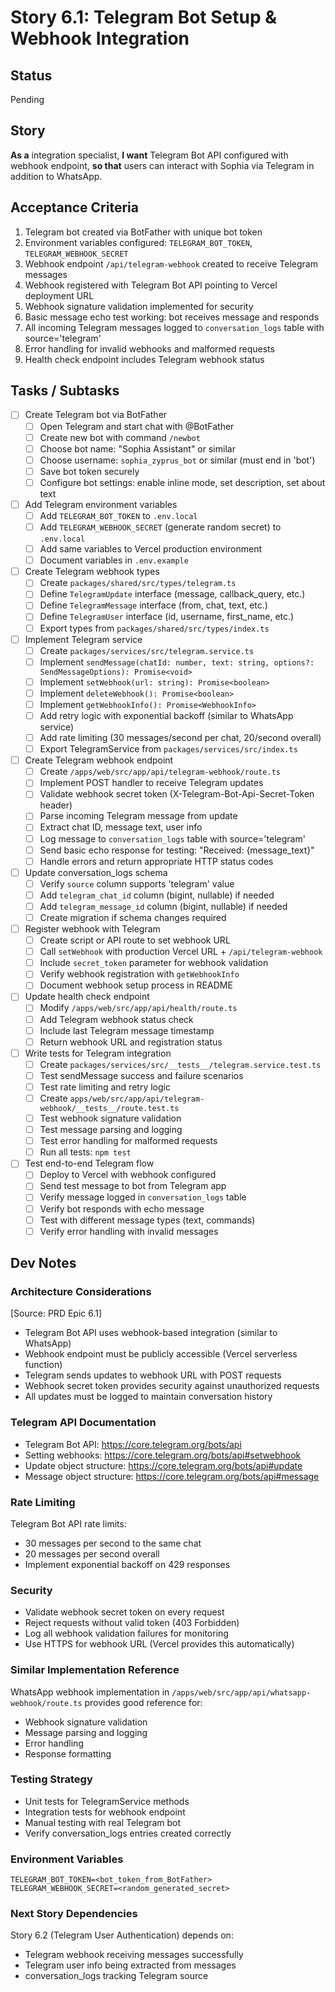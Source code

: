 # Story 6.1: Telegram Bot Setup & Webhook Integration

## Status

Pending

## Story

**As a** integration specialist,
**I want** Telegram Bot API configured with webhook endpoint,
**so that** users can interact with Sophia via Telegram in addition to WhatsApp.

## Acceptance Criteria

1. Telegram bot created via BotFather with unique bot token
2. Environment variables configured: `TELEGRAM_BOT_TOKEN`, `TELEGRAM_WEBHOOK_SECRET`
3. Webhook endpoint `/api/telegram-webhook` created to receive Telegram messages
4. Webhook registered with Telegram Bot API pointing to Vercel deployment URL
5. Webhook signature validation implemented for security
6. Basic message echo test working: bot receives message and responds
7. All incoming Telegram messages logged to `conversation_logs` table with source='telegram'
8. Error handling for invalid webhooks and malformed requests
9. Health check endpoint includes Telegram webhook status

## Tasks / Subtasks

- [ ] Create Telegram bot via BotFather
  - [ ] Open Telegram and start chat with @BotFather
  - [ ] Create new bot with command `/newbot`
  - [ ] Choose bot name: "Sophia Assistant" or similar
  - [ ] Choose username: `sophia_zyprus_bot` or similar (must end in 'bot')
  - [ ] Save bot token securely
  - [ ] Configure bot settings: enable inline mode, set description, set about text

- [ ] Add Telegram environment variables
  - [ ] Add `TELEGRAM_BOT_TOKEN` to `.env.local`
  - [ ] Add `TELEGRAM_WEBHOOK_SECRET` (generate random secret) to `.env.local`
  - [ ] Add same variables to Vercel production environment
  - [ ] Document variables in `.env.example`

- [ ] Create Telegram webhook types
  - [ ] Create `packages/shared/src/types/telegram.ts`
  - [ ] Define `TelegramUpdate` interface (message, callback_query, etc.)
  - [ ] Define `TelegramMessage` interface (from, chat, text, etc.)
  - [ ] Define `TelegramUser` interface (id, username, first_name, etc.)
  - [ ] Export types from `packages/shared/src/types/index.ts`

- [ ] Implement Telegram service
  - [ ] Create `packages/services/src/telegram.service.ts`
  - [ ] Implement `sendMessage(chatId: number, text: string, options?: SendMessageOptions): Promise<void>`
  - [ ] Implement `setWebhook(url: string): Promise<boolean>`
  - [ ] Implement `deleteWebhook(): Promise<boolean>`
  - [ ] Implement `getWebhookInfo(): Promise<WebhookInfo>`
  - [ ] Add retry logic with exponential backoff (similar to WhatsApp service)
  - [ ] Add rate limiting (30 messages/second per chat, 20/second overall)
  - [ ] Export TelegramService from `packages/services/src/index.ts`

- [ ] Create Telegram webhook endpoint
  - [ ] Create `/apps/web/src/app/api/telegram-webhook/route.ts`
  - [ ] Implement POST handler to receive Telegram updates
  - [ ] Validate webhook secret token (X-Telegram-Bot-Api-Secret-Token header)
  - [ ] Parse incoming Telegram message from update
  - [ ] Extract chat ID, message text, user info
  - [ ] Log message to `conversation_logs` table with source='telegram'
  - [ ] Send basic echo response for testing: "Received: {message_text}"
  - [ ] Handle errors and return appropriate HTTP status codes

- [ ] Update conversation_logs schema
  - [ ] Verify `source` column supports 'telegram' value
  - [ ] Add `telegram_chat_id` column (bigint, nullable) if needed
  - [ ] Add `telegram_message_id` column (bigint, nullable) if needed
  - [ ] Create migration if schema changes required

- [ ] Register webhook with Telegram
  - [ ] Create script or API route to set webhook URL
  - [ ] Call `setWebhook` with production Vercel URL + `/api/telegram-webhook`
  - [ ] Include `secret_token` parameter for webhook validation
  - [ ] Verify webhook registration with `getWebhookInfo`
  - [ ] Document webhook setup process in README

- [ ] Update health check endpoint
  - [ ] Modify `/apps/web/src/app/api/health/route.ts`
  - [ ] Add Telegram webhook status check
  - [ ] Include last Telegram message timestamp
  - [ ] Return webhook URL and registration status

- [ ] Write tests for Telegram integration
  - [ ] Create `packages/services/src/__tests__/telegram.service.test.ts`
  - [ ] Test sendMessage success and failure scenarios
  - [ ] Test rate limiting and retry logic
  - [ ] Create `apps/web/src/app/api/telegram-webhook/__tests__/route.test.ts`
  - [ ] Test webhook signature validation
  - [ ] Test message parsing and logging
  - [ ] Test error handling for malformed requests
  - [ ] Run all tests: `npm test`

- [ ] Test end-to-end Telegram flow
  - [ ] Deploy to Vercel with webhook configured
  - [ ] Send test message to bot from Telegram app
  - [ ] Verify message logged in `conversation_logs` table
  - [ ] Verify bot responds with echo message
  - [ ] Test with different message types (text, commands)
  - [ ] Verify error handling with invalid messages

## Dev Notes

### Architecture Considerations

[Source: PRD Epic 6.1]

- Telegram Bot API uses webhook-based integration (similar to WhatsApp)
- Webhook endpoint must be publicly accessible (Vercel serverless function)
- Telegram sends updates to webhook URL with POST requests
- Webhook secret token provides security against unauthorized requests
- All updates must be logged to maintain conversation history

### Telegram API Documentation

- Telegram Bot API: https://core.telegram.org/bots/api
- Setting webhooks: https://core.telegram.org/bots/api#setwebhook
- Update object structure: https://core.telegram.org/bots/api#update
- Message object structure: https://core.telegram.org/bots/api#message

### Rate Limiting

Telegram Bot API rate limits:
- 30 messages per second to the same chat
- 20 messages per second overall
- Implement exponential backoff on 429 responses

### Security

- Validate webhook secret token on every request
- Reject requests without valid token (403 Forbidden)
- Log all webhook validation failures for monitoring
- Use HTTPS for webhook URL (Vercel provides this automatically)

### Similar Implementation Reference

WhatsApp webhook implementation in `/apps/web/src/app/api/whatsapp-webhook/route.ts` provides good reference for:
- Webhook signature validation
- Message parsing and logging
- Error handling
- Response formatting

### Testing Strategy

- Unit tests for TelegramService methods
- Integration tests for webhook endpoint
- Manual testing with real Telegram bot
- Verify conversation_logs entries created correctly

### Environment Variables

```
TELEGRAM_BOT_TOKEN=<bot_token_from_BotFather>
TELEGRAM_WEBHOOK_SECRET=<random_generated_secret>
```

### Next Story Dependencies

Story 6.2 (Telegram User Authentication) depends on:
- Telegram webhook receiving messages successfully
- Telegram user info being extracted from messages
- conversation_logs tracking Telegram source

